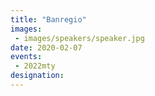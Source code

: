 ```yaml
---
title: "Banregio"
images:
 - images/speakers/speaker.jpg
date: 2020-02-07
events:
 - 2022mty
designation: 
---
```



